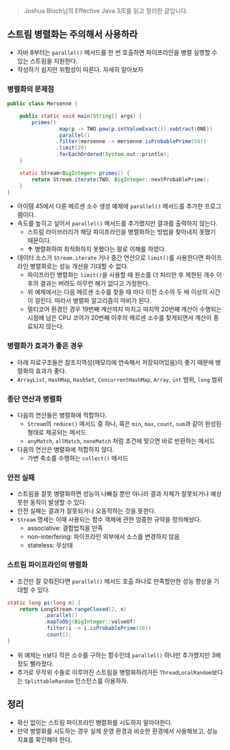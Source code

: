 > Joshua Bloch님의 Effective Java 3/E를 읽고 정리한 글입니다.
> 

## 스트림 병렬화는 주의해서 사용하라

- 자바 8부터는 `parallel()` 메서드를 한 번 호출하면 파이프라인을 병렬 실행할 수 있는 스트림을 지원한다.
- 작성하기 쉽지만 위험성이 따른다. 자세히 알아보자

### 병렬화의 문제점

```java
public class Mersenne {

    public static void main(String[] args) {
        primes()
                .map(p -> TWO.pow(p.intValueExact()).subtract(ONE))
                .parallel()
                .filter(mersenne -> mersenne.isProbablePrime(50))
                .limit(20)
                .forEachOrdered(System.out::println);
    }

    static Stream<BigInteger> primes() {
        return Stream.iterate(TWO, BigInteger::nextProbablePrime);
    }
}
```

- 아이템 45에서 다룬 메르센 소수 생성 예제에 `parallel()` 메서드를 추가한 프로그램이다.
- 속도를 높히고 싶어서 `parallel()` 메서드를 추가했지만 결과를 출력하지 않는다.
    - 스트림 라이브러리가 해당 파이프라인을 병렬화하는 방법을 찾아내지 못했기 때문이다.
    - ****↑**** 병렬화하여 최적화하지 못했다는 말로 이해를 하였다.
- 데이터 소스가 `Stream.iterate` 거나 중간 연산으로 `limit()`를 사용한다면 파이프라인 병렬화로는 성능 개선을 기대할 수 없다.
    - 파이프라인 병렬화는 `limit()`을 사용할 때 원소를 더 처리한 후 제한된 개수 이후의 결과는 버려도 아무런 해가 없다고 가정한다.
    - 위 예제에서는 다음 메르센 소수를 찾을 때 마다 이전 소수의 두 배 이상의 시간이 걸린다. 따라서 병렬화 알고리즘이 마비가 된다.
    - 멀티코어 환경인 경우 19번째 계산까지 마치고 마지막 20번째 계산이 수행되는 시점에 남은 CPU 코어가 20번째 이후의 메르센 소수를 찾게되면서 계산이 종료되지 않는다.

### 병렬화가 효과가 좋은 경우

- 아래 자료구조들은 참조지역성(메모리에 연속해서 저장되어있음)이 좋기 때문에 병렬화의 효과가 좋다.
- `ArrayList`, `HashMap`, `HashSet`, `ConcurrentHashMap`, `Array`, `int` 범위, `long` 범위

### 종단 연산과 병렬화

- 다음의 연산들은 병렬화에 적합하다.
    - `Stream`의 `reduce()` 메서드 중 하나, 혹은 `min`, `max`, `count`, `sum`과 같이 완성된 형태로 제공되는 메서드
    - `anyMatch`, `allMatch`, `noneMatch` 처럼 조건에 맞으면 바로 반환하는 메서드
- 다음의 연산은 병렬화에 적합하지 않다.
    - 가변 축소를 수행하는 `collect()` 메서드

### 안전 실패

- 스트림을 잘못 병렬화하면 성능이 나빠질 뿐만 아니라 결과 자체가 잘못되거나 예상 못한 동작이 발생할 수 있다.
- 안전 실패는 결과가 잘못되거나 오동작하는 것을 뜻한다.
- `Stream` 명세는 이때 사용되는 함수 객체에 관한 엄중한 규약을 정의해놨다.
    - associative: 결합법칙을 만족
    - non-interfering: 파이프라인 외부에서 소스를 변경하지 않음
    - stateless: 무상태
    

### 스트림 파이프라인의 병렬화

- 조건만 잘 갖춰진다면 `parallel()` 메서드 호출 하나로 만족할만한 성능 향상을 기대할 수 있다.

```java
static long pi(long n) {
    return LongStream.rangeClosed(2, n)
            .parallel()
            .mapToObj(BigInteger::valueOf)
            .filter(i -> i.isProbablePrime(50))
            .count();
}
```

- 위 예제는 n보다 작은 소수를 구하는 함수인데 `parallel()` 하나만 추가했지만 3배정도 빨라졌다.
- 추가로 무작위 수들로 이루어진 스트림을 병렬화하려거든 `ThreadLocalRandom`보다는 `SplittableRandom` 인스턴스를 이용하자.

## 정리

- 확신 없이는 스트림 파이프라인 병렬화를 시도하지 말아야한다.
- 만약 병렬화를 시도하는 경우 실제 운영 환경과 비슷한 환경에서 사용해보고, 성능 지표를 확인해야 한다.
